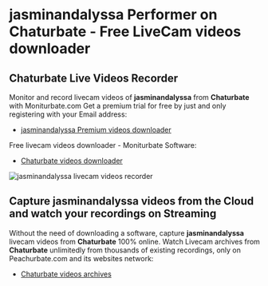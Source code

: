 # jasminandalyssa Performer on Chaturbate - Free LiveCam videos downloader

## Chaturbate Live Videos Recorder

Monitor and record livecam videos of **jasminandalyssa** from **Chaturbate** with Moniturbate.com
Get a premium trial for free by just and only registering with your Email address:
* [jasminandalyssa Premium videos downloader](https://moniturbate.com/request-demo-licence-key.html)

Free livecam videos downloader - Moniturbate Software:
* [Chaturbate videos downloader](https://moniturbate.com/moniturbate-download-software.html)

![jasminandalyssa livecam videos recorder](https://peachurnet.com/templates/moniturbate-software.png)


## Capture jasminandalyssa videos from the Cloud and watch your recordings on Streaming

Without the need of downloading a software, capture **jasminandalyssa** livecam videos from **Chaturbate** 100% online.
Watch Livecam archives from **Chaturbate** unlimitedly from thousands of existing recordings, only on Peachurbate.com and its websites network:
* [Chaturbate videos archives](https://peachurnet.com/)